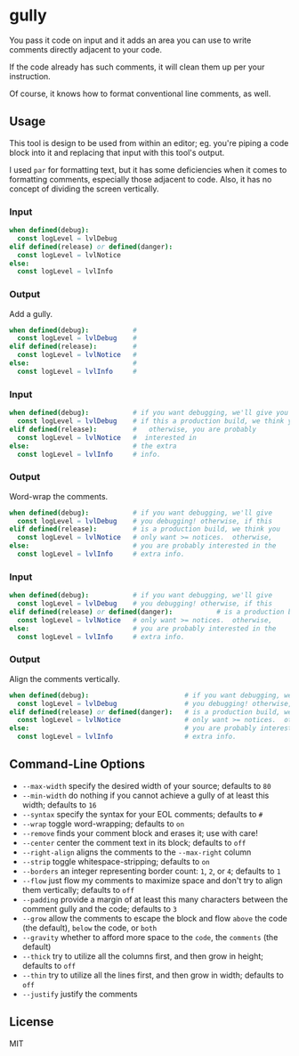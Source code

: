 # gully

You pass it code on input and it adds an area you can use to write comments
directly adjacent to your code.

If the code already has such comments, it will clean them up per your
instruction.

Of course, it knows how to format conventional line comments, as well.

## Usage

This tool is design to be used from within an editor; eg. you're piping a code
block into it and replacing that input with this tool's output.

I used `par` for formatting text, but it has some deficiencies when it comes to
formatting comments, especially those adjacent to code. Also, it has no concept
of dividing the screen vertically.

### Input
```nim
when defined(debug):
  const logLevel = lvlDebug
elif defined(release) or defined(danger):
  const logLevel = lvlNotice
else:
  const logLevel = lvlInfo
```

### Output

Add a gully.

```nim
when defined(debug):           # 
  const logLevel = lvlDebug    # 
elif defined(release):         # 
  const logLevel = lvlNotice   # 
else:                          # 
  const logLevel = lvlInfo     # 
```

### Input
```nim
when defined(debug):           # if you want debugging, we'll give you debugging!  otherwise,
  const logLevel = lvlDebug    # if this a production build, we think you only want notices+.
elif defined(release):         #   otherwise, you are probably
  const logLevel = lvlNotice   #  interested in
else:                          # the extra
  const logLevel = lvlInfo     # info.
```

### Output

Word-wrap the comments.

```nim
when defined(debug):           # if you want debugging, we'll give
  const logLevel = lvlDebug    # you debugging! otherwise, if this
elif defined(release):         # is a production build, we think you
  const logLevel = lvlNotice   # only want >= notices.  otherwise,
else:                          # you are probably interested in the
  const logLevel = lvlInfo     # extra info.
```

### Input
```nim
when defined(debug):           # if you want debugging, we'll give
  const logLevel = lvlDebug    # you debugging! otherwise, if this
elif defined(release) or defined(danger):           # is a production build, we think you
  const logLevel = lvlNotice   # only want >= notices.  otherwise,
else:                          # you are probably interested in the
  const logLevel = lvlInfo     # extra info.
```

### Output
Align the comments vertically.

```nim
when defined(debug):                        # if you want debugging, we'll give
  const logLevel = lvlDebug                 # you debugging! otherwise, if this
elif defined(release) or defined(danger):   # is a production build, we think you
  const logLevel = lvlNotice                # only want >= notices.  otherwise,
else:                                       # you are probably interested in the
  const logLevel = lvlInfo                  # extra info.
```

## Command-Line Options

- `--max-width` specify the desired width of your source; defaults to `80`
- `--min-width` do nothing if you cannot achieve a gully of at least this width; defaults to `16`
- `--syntax` specify the syntax for your EOL comments; defaults to `#`
- `--wrap` toggle word-wrapping; defaults to `on`
- `--remove` finds your comment block and erases it; use with care!
- `--center` center the comment text in its block; defaults to `off`
- `--right-align` aligns the comments to the `--max-right` column
- `--strip` toggle whitespace-stripping; defaults to `on`
- `--borders` an integer representing border count: `1`, `2`, or `4`; defaults to `1`
- `--flow` just flow my comments to maximize space and don't try to align them vertically; defaults to `off`
- `--padding` provide a margin of at least this many characters between the comment gully and the code; defaults to `3`
- `--grow` allow the comments to escape the block and flow `above` the code (the default), `below` the code, or `both`
- `--gravity` whether to afford more space to the `code`, the `comments` (the default)
- `--thick` try to utilize all the columns first, and then grow in height; defaults to `off`
- `--thin` try to utilize all the lines first, and then grow in width; defaults to `off`
- `--justify` justify the comments

## License
MIT
